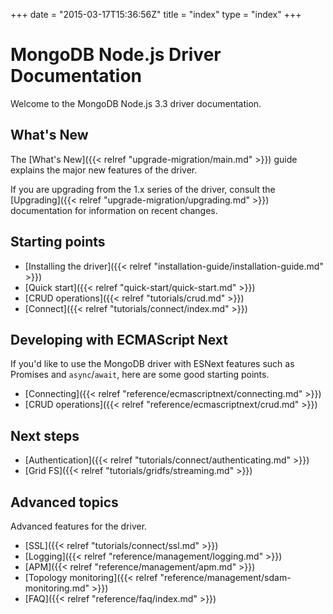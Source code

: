 +++
date = "2015-03-17T15:36:56Z"
title = "index"
type = "index"
+++

# MongoDB Node.js Driver Documentation

Welcome to the MongoDB Node.js 3.3 driver documentation.


## What's New

The [What's New]({{< relref "upgrade-migration/main.md" >}}) guide explains the major new features of the driver.

If you are upgrading from the 1.x series of the driver, consult the [Upgrading]({{< relref "upgrade-migration/upgrading.md" >}}) documentation for
information on recent changes.

## Starting points

* [Installing the driver]({{< relref "installation-guide/installation-guide.md" >}})
* [Quick start]({{< relref "quick-start/quick-start.md" >}})
* [CRUD operations]({{< relref "tutorials/crud.md" >}})
* [Connect]({{< relref "tutorials/connect/index.md" >}})

## Developing with ECMAScript Next

If you'd like to use the MongoDB driver with ESNext features such as Promises and `async`/`await`, here are some good starting points.

* [Connecting]({{< relref "reference/ecmascriptnext/connecting.md" >}})
* [CRUD operations]({{< relref "reference/ecmascriptnext/crud.md" >}})

## Next steps

* [Authentication]({{< relref "tutorials/connect/authenticating.md" >}})
* [Grid FS]({{< relref "tutorials/gridfs/streaming.md" >}})

## Advanced topics

Advanced features for the driver.

* [SSL]({{< relref "tutorials/connect/ssl.md" >}})
* [Logging]({{< relref "reference/management/logging.md" >}})
* [APM]({{< relref "reference/management/apm.md" >}})
* [Topology monitoring]({{< relref "reference/management/sdam-monitoring.md" >}})
* [FAQ]({{< relref "reference/faq/index.md" >}})
